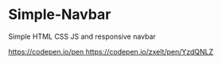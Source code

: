 # Simple-Navbar
Simple HTML CSS JS and responsive navbar 

[https://codepen.io/pen
](https://codepen.io/zxelt/pen/YzdQNLZ)https://codepen.io/zxelt/pen/YzdQNLZ

